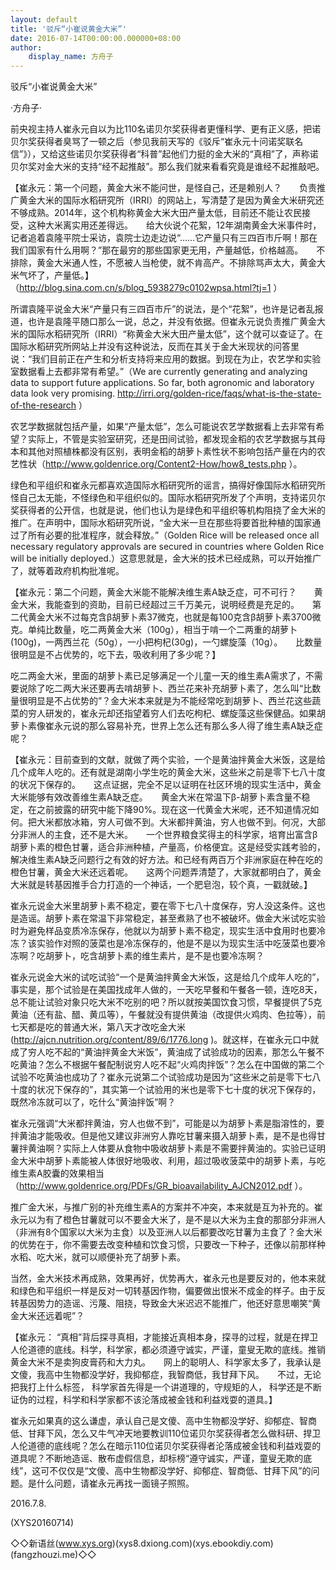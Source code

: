 ```yaml
---
layout: default
title: '驳斥“小崔说黄金大米”'
date: 2016-07-14T00:00:00.000000+08:00
author:
    display_name: 方舟子
---
```


驳斥“小崔说黄金大米”

·方舟子·

前央视主持人崔永元自以为比110名诺贝尔奖获得者更懂科学、更有正义感，把诺贝尔奖获得者臭骂了一顿之后（参见我前天写的《驳斥“崔永元十问诺奖联名信”》），又给这些诺贝尔奖获得者“科普”起他们力挺的金大米的“真相”了，声称诺贝尔奖对金大米的支持“经不起推敲”。那么我们就来看看究竟是谁经不起推敲吧。

【崔永元：第一个问题，黄金大米不能问世，是怪自己，还是赖别人？　　负责推广黄金大米的国际水稻研究所（IRRI）的网站上，写清楚了是因为黄金大米研究还不够成熟。2014年，这个机构称黄金大米大田产量太低，目前还不能让农民接受，这种大米离实用还差得远。　　给大伙说个花絮，12年湖南黄金大米事件时，记者追着袁隆平院士采访，袁院士边走边说“……它产量只有三四百市斤啊！那在我们国家有什么用啊？”那在最穷的那些国家更无用，产量越低，价格越高。　　不排除，黄金大米通人性，不愿被人当枪使，就不肯高产。不排除骂声太大，黄金大米气坏了，产量低。】（http://blog.sina.com.cn/s/blog_5938279c0102wpsa.html?tj=1 ）

所谓袁隆平说金大米“产量只有三四百市斤”的说法，是个“花絮”，也许是记者乱报道，也许是袁隆平随口那么一说，总之，并没有依据。但崔永元说负责推广黄金大米的国际水稻研究所（IRRI）“称黄金大米大田产量太低”，这个就可以查证了。在国际水稻研究所网站上并没有这种说法，反而在其关于金大米现状的问答里说：“我们目前正在产生和分析支持将来应用的数据。到现在为止，农艺学和实验室数据看上去都非常有希望。”（We are currently generating and analyzing data to support future applications. So far, both agronomic and laboratory data look very promising. http://irri.org/golden-rice/faqs/what-is-the-state-of-the-research ）

农艺学数据就包括产量，如果“产量太低”，怎么可能说农艺学数据看上去非常有希望？实际上，不管是实验室研究，还是田间试验，都发现金稻的农艺学数据与其母本和其他对照植株都没有区别，表明金稻的胡萝卜素性状不影响包括产量在内的农艺性状（http://www.goldenrice.org/Content2-How/how8_tests.php ）。

绿色和平组织和崔永元都喜欢造国际水稻研究所的谣言，搞得好像国际水稻研究所怪自己太无能，不怪绿色和平组织似的。国际水稻研究所发了个声明，支持诺贝尔奖获得者的公开信，也就是说，他们也认为是绿色和平组织等机构阻挠了金大米的推广。在声明中，国际水稻研究所说，“金大米一旦在那些将要首批种植的国家通过了所有必要的批准程序，就会释放。”（Golden Rice will be released once all necessary regulatory approvals are secured in countries where Golden Rice will be initially deployed.）这意思就是，金大米的技术已经成熟，可以开始推广了，就等着政府机构批准呢。

【崔永元：第二个问题，黄金大米能不能解决维生素A缺乏症，可不可行？　　黄金大米，我能查到的资助，目前已经超过三千万美元，说明经费是充足的。　　第二代黄金大米不过每克含β胡萝卜素37微克，也就是每100克含β胡萝卜素3700微克。单纯比数量，吃二两黄金大米（100g），相当于啃一个二两重的胡萝卜(100g)，一两西兰花（50g），一小把枸杞(30g)，一勺螺旋藻（10g）。　　比数量很明显是不占优势的，吃下去，吸收利用了多少呢？】

吃二两金大米，里面的胡萝卜素已足够满足一个儿童一天的维生素A需求了，不需要说除了吃二两大米还要再去啃胡萝卜、西兰花来补充胡萝卜素了，怎么叫“比数量很明显是不占优势的”？金大米本来就是为不能经常吃到胡萝卜、西兰花这些蔬菜的穷人研发的，崔永元却还指望着穷人们去吃枸杞、螺旋藻这些保健品。如果胡萝卜素像崔永元说的那么容易补充，世界上怎么还有那么多人得了维生素A缺乏症呢？

【崔永元：目前查到的文献，就做了两个实验，一个是黄油拌黄金大米饭，这是给几个成年人吃的。还有就是湖南小学生吃的黄金大米，这些米之前是零下七八十度的状况下保存的。　　这点证据，完全不足以证明在社区环境的现实生活中，黄金大米能够有效改善维生素A缺乏症。　　黄金大米在常温下β-胡萝卜素含量不稳定，在之前披露的研究中能下降90%。现在这一代黄金大米呢，还不知道情况如何。把大米都放冰箱，穷人可做不到。大米都拌黄油，穷人也做不到。何况，大部分非洲人的主食，还不是大米。　　一个世界粮食奖得主的科学家，培育出富含β胡萝卜素的橙色甘薯，适合非洲种植，产量高，价格便宜。这是经受实践考验的，解决维生素A缺乏问题行之有效的好方法。和已经有两百万个非洲家庭在种在吃的橙色甘薯，黄金大米还远着呢。　　这两个问题弄清楚了，大家就都明白了，黄金大米就是转基因推手合力打造的一个神话，一个肥皂泡，较个真，一戳就破。】

崔永元说金大米里胡萝卜素不稳定，要在零下七八十度保存，穷人没这条件。这也是造谣。胡萝卜素在常温下非常稳定，甚至煮熟了也不被破坏。做金大米试吃实验时为避免样品变质冷冻保存，他就以为胡萝卜素不稳定，现实生活中食用时也要冷冻？该实验作对照的菠菜也是冷冻保存的，他是不是以为现实生活中吃菠菜也要冷冻啊？吃胡萝卜，吃含胡萝卜素的维生素片，是不是也要冷冻啊？

崔永元说金大米的试吃试验“一个是黄油拌黄金大米饭，这是给几个成年人吃的”，事实是，那个试验是在美国找成年人做的，一天吃早餐和午餐各一顿，连吃8天，总不能让试验对象只吃大米不吃别的吧？所以就按美国饮食习惯，早餐提供了5克黄油（还有盐、醋、黄瓜等），午餐就没有提供黄油（改提供火鸡肉、色拉等），前七天都是吃的普通大米，第八天才改吃金大米(http://ajcn.nutrition.org/content/89/6/1776.long )。就这样，在崔永元口中就成了穷人吃不起的“黄油拌黄金大米饭”，黄油成了试验成功的因素，那怎么午餐不吃黄油？怎么不根据午餐配制说穷人吃不起“火鸡肉拌饭”？怎么在中国做的第二个试验不吃黄油也成功了？崔永元说第二个试验成功是因为“这些米之前是零下七八十度的状况下保存的”，其实第一个试验用的米也是零下七十度的状况下保存的，既然冷冻就可以了，吃什么“黄油拌饭”啊？

崔永元强调“大米都拌黄油，穷人也做不到”，可能是以为胡萝卜素是脂溶性的，要拌黄油才能吸收。但是他又建议非洲穷人靠吃甘薯来摄入胡萝卜素，是不是也得甘薯拌黄油啊？实际上人体要从食物中吸收胡萝卜素是不需要拌黄油的。实验已证明金大米中胡萝卜素能被人体很好地吸收、利用，超过吸收菠菜中的胡萝卜素，与吃维生素A胶囊的效果相当（http://www.goldenrice.org/PDFs/GR_bioavailability_AJCN2012.pdf ）。

推广金大米，与推广别的补充维生素A的方案并不冲突，本来就是互为补充的。崔永元以为有了橙色甘薯就可以不要金大米了，是不是以大米为主食的那部分非洲人（非洲有8个国家以大米为主食）以及亚洲人以后都要改吃甘薯为主食了？金大米的优势在于，你不需要去改变种植和饮食习惯，只要改一下种子，还像以前那样种水稻、吃大米，就可以顺便补充了胡萝卜素。

当然，金大米技术再成熟，效果再好，优势再大，崔永元也是要反对的，他本来就和绿色和平组织一样是反对一切转基因作物，偏要做出恨米不成金的样子。由于反转基因势力的造谣、污蔑、阻挠，导致金大米迟迟不能推广，他还好意思嘲笑“黄金大米还远着呢”？

【崔永元： “真相”背后探寻真相，才能接近真相本身，探寻的过程，就是在捍卫人伦道德的底线。科学，科学家，都必须遵守诚实，严谨，童叟无欺的底线。推销黄金大米不是卖狗皮膏药和大力丸。　　网上的聪明人、科学家太多了，我承认是文傻，我高中生物都没学好，我抑郁症，我智商低，我甘拜下风。　　不过，无论把我打上什么标签， 科学家首先得是一个讲道理的，守规矩的人， 科学还是不断证伪的过程，科学和科学家都不该沦落成被金钱和利益戏耍的道具。】

崔永元如果真的这么谦虚，承认自己是文傻、高中生物都没学好、抑郁症、智商低、甘拜下风，怎么又牛气冲天地要教训110位诺贝尔奖获得者怎么做科研、捍卫人伦道德的底线呢？怎么在暗示110位诺贝尔奖获得者沦落成被金钱和利益戏耍的道具呢？不断地造谣、散布虚假信息，却标榜“遵守诚实，严谨，童叟无欺的底线”，这可不仅仅是“文傻、高中生物都没学好、抑郁症、智商低、甘拜下风”的问题。是什么问题，请崔永元再找一面镜子照照。

2016.7.8.

(XYS20160714)

◇◇新语丝(www.xys.org)(xys8.dxiong.com)(xys.ebookdiy.com)(fangzhouzi.me)◇◇

